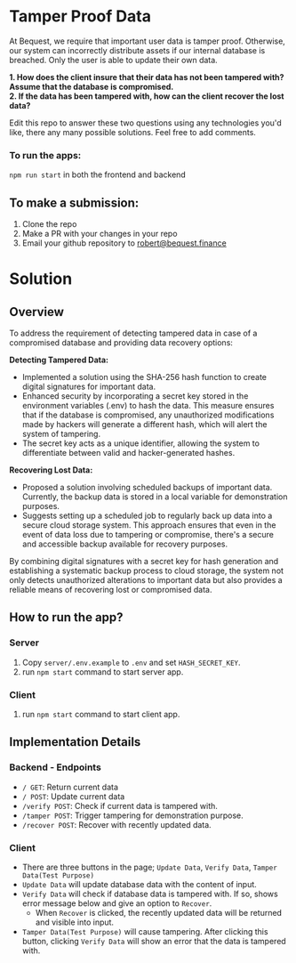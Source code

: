 # Tamper Proof Data

At Bequest, we require that important user data is tamper proof. Otherwise, our system can incorrectly distribute assets if our internal database is breached. 
Only the user is able to update their own data.


**1. How does the client insure that their data has not been tampered with? Assume that the database is compromised.**
<br />
**2. If the data has been tampered with, how can the client recover the lost data?**


Edit this repo to answer these two questions using any technologies you'd like, there any many possible solutions. Feel free to add comments.

### To run the apps:
```npm run start``` in both the frontend and backend

## To make a submission:
1. Clone the repo
2. Make a PR with your changes in your repo
3. Email your github repository to robert@bequest.finance


# Solution

## Overview

To address the requirement of detecting tampered data in case of a compromised database and providing data recovery options:

**Detecting Tampered Data:**
- Implemented a solution using the SHA-256 hash function to create digital signatures for important data.
- Enhanced security by incorporating a secret key stored in the environment variables (.env) to hash the data. This measure ensures that if the database is compromised, any unauthorized modifications made by hackers will generate a different hash, which will alert the system of tampering.
- The secret key acts as a unique identifier, allowing the system to differentiate between valid and hacker-generated hashes.

**Recovering Lost Data:**
- Proposed a solution involving scheduled backups of important data. Currently, the backup data is stored in a local variable for demonstration purposes.
- Suggests setting up a scheduled job to regularly back up data into a secure cloud storage system. This approach ensures that even in the event of data loss due to tampering or compromise, there's a secure and accessible backup available for recovery purposes.

By combining digital signatures with a secret key for hash generation and establishing a systematic backup process to cloud storage, the system not only detects unauthorized alterations to important data but also provides a reliable means of recovering lost or compromised data.

## How to run the app? 

### Server

1. Copy `server/.env.example` to `.env` and set `HASH_SECRET_KEY`. <br />
2. run `npm start` command to start server app.

### Client

1. run `npm start` command to start client app. 

## Implementation Details

### Backend - Endpoints

- `/ GET`: Return current data
- `/ POST`: Update current data
- `/verify POST`: Check if current data is tampered with. 
- `/tamper POST`: Trigger tampering for demonstration purpose. 
- `/recover POST`: Recover with recently updated data. 

### Client 

- There are three buttons in the page; `Update Data`, `Verify Data`, `Tamper Data(Test Purpose)`
- `Update Data` will update database data with the content of input. 
- `Verify Data` will check if database data is tampered with. If so, shows error message below and give an option to `Recover`. 
    - When `Recover` is clicked, the recently updated data will be returned and visible into input. 
- `Tamper Data(Test Purpose)` will cause tampering. After clicking this button, clicking `Verify Data` will show an error that the data is tampered with. 

